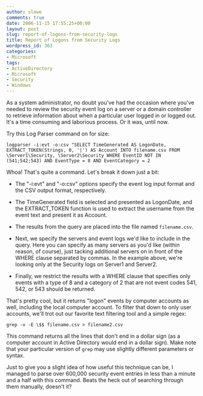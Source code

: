 ```yaml
---
author: slowe
comments: true
date: 2006-11-15 17:55:25+00:00
layout: post
slug: report-of-logons-from-security-logs
title: Report of Logons from Security Logs
wordpress_id: 363
categories:
- Microsoft
tags:
- ActiveDirectory
- Microsoft
- Security
- Windows
---
```


As a system administrator, no doubt you've had the occasion where you've needed to review the security event log on a server or a domain controller to retrieve information about when a particular user logged in or logged out. It's a time consuming and laborious process. Or it was, until now.

Try this Log Parser command on for size:

    logparser -i:evt -o:csv "SELECT TimeGenerated AS LogonDate,
    EXTRACT_TOKEN(Strings, 0, '|') AS Account INTO filename.csv FROM 
    \Server1\Security, \Server2\Security WHERE EventID NOT IN 
    (541;542;543) AND EventType = 8 AND EventCategory = 2

Whoa! That's quite a command. Let's break it down just a bit:

* The "-i:evt" and "-o:csv" options specify the event log input format and the CSV output format, respectively.

* The TimeGenerated field is selected and presented as LogonDate, and the EXTRACT_TOKEN function is used to extract the username from the event text and present it as Account.

* The results from the query are placed into the file named `filename.csv`.

* Next, we specify the servers and event logs we'd like to include in the query. Here you can specify as many servers as you'd like (within reason, of course), just tacking additional servers on in front of the WHERE clause separated by commas. In the example above, we're looking only at the Security logs on Server1 and Server2.

* Finally, we restrict the results with a WHERE clause that specifies only events with a type of 8 and a category of 2 that are not event codes 541, 542, or 543 should be returned.

That's pretty cool, but it returns "logon" events by computer accounts as well, including the local computer account. To filter that down to only user accounts, we'll trot out our favorite text filtering tool and a simple regex:

    grep -v -E \$$ filename.csv > filename2.csv

This command returns all the lines that don't end in a dollar sign (as a computer account in Active Directory would end in a dollar sign). Make note that your particular version of `grep` may use slightly different parameters or syntax.

Just to give you a slight idea of how useful this technique can be, I managed to parse over 600,000 security event entries in less than a minute and a half with this command. Beats the heck out of searching through them manually, doesn't it?
